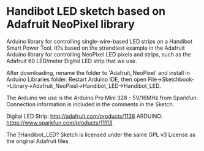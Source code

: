 Handibot LED sketch based on Adafruit NeoPixel library
======================================================

Arduino library for controlling single-wire-based LED strips on a Handibot Smart Power Tool. It?s based on the strandtest example in the Adafruit Arduino library for controlling NeoPixel LED pixels and strips, such as the Adafruit 60 LED/meter Digital LED strip that we use.

After downloading, rename the folder to 'Adafruit_NeoPixel' and install in Arduino Libraries folder. Restart Arduino IDE, then open File->Sketchbook->Library->Adafruit_NeoPixel->Handibot_LED->Handibot_LED.


The Arduino we use is the Arduino Pro Mini 328 - 5V/16MHz from Sparkfun. Connection information is included in the comments in the Sketch.


Digital LED Strip: http://adafruit.com/products/1138
ARDUINO: https://www.sparkfun.com/products/11113

The ?Handibot_LED? Sketch is licensed under the same GPL v3 License as the original Adafruit files

